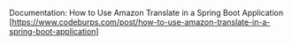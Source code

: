 Documentation: How to Use Amazon Translate in a Spring Boot Application [https://www.codeburps.com/post/how-to-use-amazon-translate-in-a-spring-boot-application]
